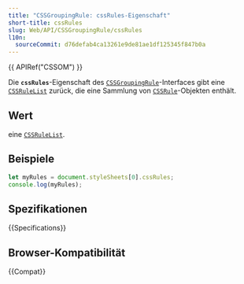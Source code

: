 ```yaml
---
title: "CSSGroupingRule: cssRules-Eigenschaft"
short-title: cssRules
slug: Web/API/CSSGroupingRule/cssRules
l10n:
  sourceCommit: d76defab4ca13261e9de81ae1df125345f847b0a
---
```


{{ APIRef("CSSOM") }}

Die **`cssRules`**-Eigenschaft des
[`CSSGroupingRule`](/de/docs/Web/API/CSSGroupingRule)-Interfaces gibt eine [`CSSRuleList`](/de/docs/Web/API/CSSRuleList) zurück, die eine Sammlung von [`CSSRule`](/de/docs/Web/API/CSSRule)-Objekten enthält.

## Wert

eine [`CSSRuleList`](/de/docs/Web/API/CSSRuleList).

## Beispiele

```js
let myRules = document.styleSheets[0].cssRules;
console.log(myRules);
```

## Spezifikationen

{{Specifications}}

## Browser-Kompatibilität

{{Compat}}
